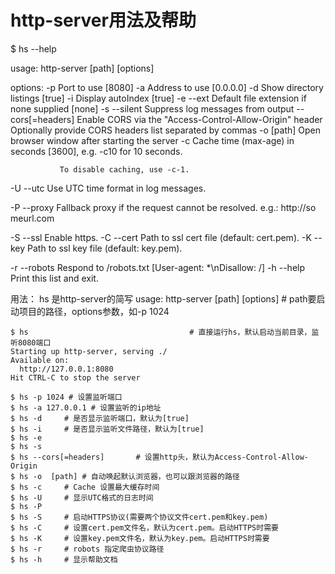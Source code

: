 # 		http-server用法及帮助

$ hs --help

usage: http-server [path] [options]

options:
  -p           Port to use [8080]
  -a           Address to use [0.0.0.0]
  -d           Show directory listings [true]
  -i           Display autoIndex [true]
  -e --ext     Default file extension if none supplied [none]
  -s --silent  Suppress log messages from output
  --cors[=headers]   Enable CORS via the "Access-Control-Allow-Origin" header
                     Optionally provide CORS headers list separated by commas
  -o [path]    Open browser window after starting the server
  -c           Cache time (max-age) in seconds [3600], e.g. -c10 for 10 seconds.

               To disable caching, use -c-1.
  -U --utc     Use UTC time format in log messages.

  -P --proxy   Fallback proxy if the request cannot be resolved. e.g.: http://so
meurl.com

  -S --ssl     Enable https.
  -C --cert    Path to ssl cert file (default: cert.pem).
  -K --key     Path to ssl key file (default: key.pem).

  -r --robots  Respond to /robots.txt [User-agent: *\nDisallow: /]
  -h --help    Print this list and exit.


 用法：
 hs 是http-server的简写
 usage: http-server [path] [options] 		# path要启动项目的路径，options参数，如-p 1024

	$ hs 									# 直接运行hs，默认启动当前目录，监听8080端口
 	Starting up http-server, serving ./
	Available on:
	  http://127.0.0.1:8080
	Hit CTRL-C to stop the server

	$ hs -p 1024 # 设置监听端口
	$ hs -a 127.0.0.1 # 设置监听的ip地址
	$ hs -d 	# 是否显示监听端口，默认为[true]
	$ hs -i 	# 是否显示监听文件路径，默认为[true]
	$ hs -e 
	$ hs -s 
	$ hs --cors[=headers]    	# 设置http头，默认为Access-Control-Allow-Origin
	$ hs -o  [path]	# 自动唤起默认浏览器，也可以跟浏览器的路径
	$ hs -c 	# Cache 设置最大缓存时间
	$ hs -U 	# 显示UTC格式的日志时间
	$ hs -P 
	$ hs -S 	# 启动HTTPS协议(需要两个协议文件cert.pem和key.pem)
	$ hs -C 	# 设置cert.pem文件名，默认为cert.pem。启动HTTPS时需要
	$ hs -K 	# 设置key.pem文件名，默认为key.pem。启动HTTPS时需要
	$ hs -r 	# robots 指定爬虫协议路径
	$ hs -h 	# 显示帮助文档